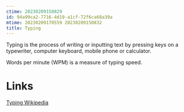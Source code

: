```yaml
---
ctime: 20230209150829
id: 94a99ca2-7716-4d19-a1cf-72f6ca68a39a
mtime: 20230209170559 20230209150832
title: Typing
---
```


Typing is the process of writing or inputting text by pressing keys on a
typewriter, computer keyboard, mobile phone or calculator.

Words per minute (WPM) is a measure of typing speed.

# Links

[Typing Wikipedia](https://en.wikipedia.org/wiki/Typing)
